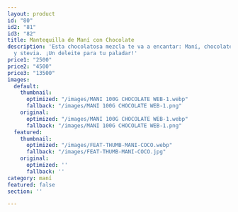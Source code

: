 ```yaml
---
layout: product
id: "80"
id2: "81"
id3: "82"
title: Mantequilla de Maní con Chocolate
description: 'Esta chocolatosa mezcla te va a encantar: Maní, chocolate 100% puro
  y stevia. ¡Un deleite para tu paladar!'
price1: "2500"
price2: "4500"
price3: "13500"
images:
  default:
    thumbnail:
      optimized: "/images/MANI 100G CHOCOLATE WEB-1.webp"
      fallback: "/images/MANI 100G CHOCOLATE WEB-1.png"
    original:
      optimized: "/images/MANI 100G CHOCOLATE WEB-1.webp"
      fallback: "/images/MANI 100G CHOCOLATE WEB-1.png"
  featured:
    thumbnail:
      optimized: "/images/FEAT-THUMB-MANI-COCO.webp"
      fallback: "/images/FEAT-THUMB-MANI-COCO.jpg"
    original:
      optimized: ''
      fallback: ''
category: maní
featured: false
section: ''

---
```

